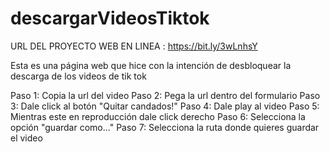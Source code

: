 # descargarVideosTiktok

URL DEL PROYECTO WEB EN LINEA : https://bit.ly/3wLnhsY

Esta es una página web que hice con la intención de desbloquear la descarga de los videos de tik tok

Paso 1: Copia la url del video
Paso 2: Pega la url dentro del formulario
Paso 3: Dale click al botón "Quitar candados!"
Paso 4: Dale play al video
Paso 5: Mientras este en reproducción dale click derecho
Paso 6: Selecciona la opción "guardar como..."
Paso 7: Selecciona la ruta donde quieres guardar el video
